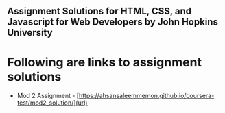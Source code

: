 ## Assignment Solutions for HTML, CSS, and Javascript for Web Developers by John Hopkins University


# Following are links to assignment solutions

- Mod 2 Assignment - [https://ahsansaleemmemon.github.io/coursera-test/mod2_solution/](url)
